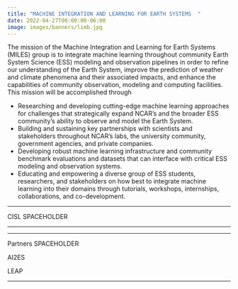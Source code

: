 ```yaml
---
title: "MACHINE INTEGRATION AND LEARNING FOR EARTH SYSTEMS  "
date: 2022-04-27T00:00:00-06:00
image: images/banners/limb.jpg
---
```


The mission of the Machine Integration and Learning for Earth Systems (MILES) group is to integrate machine learning throughout community Earth System Science (ESS) modeling and observation pipelines in order to refine our understanding of the Earth System, improve the prediction of weather and climate phenomena and their associated impacts, and enhance the capabilities of community observation, modeling and computing facilities. This mission will be accomplished through 
* Researching and developing cutting-edge machine learning approaches for challenges that strategically expand NCAR’s and the broader ESS community’s ability to observe and model the Earth System.
* Building and sustaining key partnerships with scientists and stakeholders throughout NCAR’s labs, the university community, government agencies, and private companies.
* Developing robust machine learning infrastructure and community benchmark evaluations and datasets that can interface with critical ESS modeling and observation systems.
* Educating and empowering a diverse group of ESS students, researchers, and stakeholders on how best to integrate machine learning into their domains through tutorials, workshops, internships, collaborations, and co-development. 

___
CISL SPACEHOLDER
___

___
Partners SPACEHOLDER

AI2ES

LEAP
___